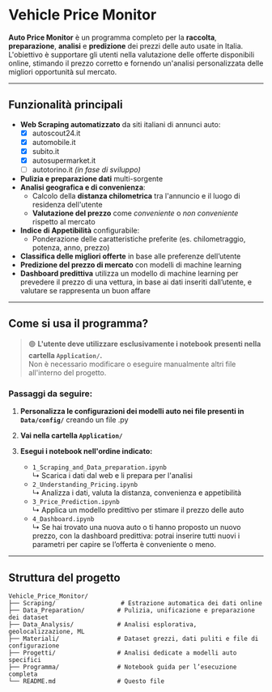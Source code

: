 # Vehicle Price Monitor

**Auto Price Monitor** è un programma completo per la **raccolta**, **preparazione**, **analisi** e **predizione** dei prezzi delle auto usate in Italia.  
L'obiettivo è supportare gli utenti nella valutazione delle offerte disponibili online, stimando il prezzo corretto e fornendo un'analisi personalizzata delle migliori opportunità sul mercato.

---

## Funzionalità principali

- **Web Scraping automatizzato** da siti italiani di annunci auto:
  - [x] autoscout24.it
  - [x] automobile.it
  - [x] subito.it
  - [x] autosupermarket.it
  - [ ] autotorino.it *(in fase di sviluppo)*
- **Pulizia e preparazione dati** multi-sorgente
- **Analisi geografica e di convenienza**:
  - Calcolo della **distanza chilometrica** tra l'annuncio e il luogo di residenza dell'utente
  - **Valutazione del prezzo** come *conveniente* o *non conveniente* rispetto al mercato
- **Indice di Appetibilità** configurabile:
  - Ponderazione delle caratteristiche preferite (es. chilometraggio, potenza, anno, prezzo)
- **Classifica delle migliori offerte** in base alle preferenze dell’utente
- **Predizione del prezzo di mercato** con modelli di machine learning
- **Dashboard predittiva** utilizza un modello di machine learning per prevedere il prezzo di una vettura, in base ai dati inseriti dall’utente, e valutare se rappresenta un buon affare

---

## Come si usa il programma?

> 🟢 **L'utente deve utilizzare esclusivamente i notebook presenti nella cartella `Application/`.**  
> Non è necessario modificare o eseguire manualmente altri file all'interno del progetto.

### Passaggi da seguire:

1. **Personalizza le configurazioni dei modelli auto nei file presenti in `Data/config/`** creando un file .py

2. **Vai nella cartella `Application/`**

3. **Esegui i notebook nell'ordine indicato:**
   - `1_Scraping_and_Data_preparation.ipynb`  
     ↳ Scarica i dati dal web e li prepara per l'analisi
   - `2_Understanding_Pricing.ipynb`  
     ↳ Analizza i dati, valuta la distanza, convenienza e appetibilità
   - `3_Price_Prediction.ipynb`  
     ↳ Applica un modello predittivo per stimare il prezzo delle auto
   - `4_Dashboard.ipynb`  
     ↳ Se hai trovato una nuova auto o ti hanno proposto un nuovo prezzo, con la dashboard predittiva: potrai inserire tutti nuovi i parametri per capire se l’offerta è conveniente o meno.

---


## Struttura del progetto

```plaintext
Vehicle_Price_Monitor/
├── Scraping/                  # Estrazione automatica dei dati online
├── Data_Preparation/         # Pulizia, unificazione e preparazione dei dataset
├── Data_Analysis/            # Analisi esplorativa, geolocalizzazione, ML
├── Materiali/                # Dataset grezzi, dati puliti e file di configurazione
├── Progetti/                 # Analisi dedicate a modelli auto specifici
├── Programma/                # Notebook guida per l’esecuzione completa
└── README.md                 # Questo file
